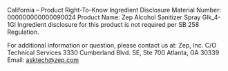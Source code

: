  
 
 
California – Product Right-To-Know Ingredient Disclosure 
Material Number: 000000000000090024 
Product Name: Zep Alcohol Sanitizer Spray Glk_4-1Gl 
Ingredient disclosure for this product is not required per SB 258 Regulation. 
 
For additional information or question, please contact us at: 
Zep, Inc. 
C/O Technical Services 
3330 Cumberland Blvd. SE, Ste 700 
Atlanta, GA 30339 
Email: asktech@zep.com 
 
 
 
 
